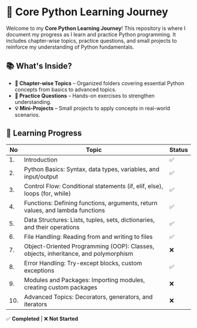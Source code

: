 # 🚀 Core Python Learning Journey  

Welcome to my **Core Python Learning Journey**! This repository is where I document my progress as I learn and practice Python programming. It includes chapter-wise topics, practice questions, and small projects to reinforce my understanding of Python fundamentals.  

## 📚 What's Inside?  

- **📂 Chapter-wise Topics** – Organized folders covering essential Python concepts from basics to advanced topics.  
- **📝 Practice Questions** – Hands-on exercises to strengthen understanding.  
- **💡 Mini-Projects** – Small projects to apply concepts in real-world scenarios.  

## 📌 Learning Progress  

| No | Topic | Status |  
|----|-------------------------------------------|-----------------|  
| 1. | Introduction                             | ✅ |  
| 2. | Python Basics: Syntax, data types, variables, and input/output | ✅ |  
| 3. | Control Flow: Conditional statements (if, elif, else), loops (for, while) | ✅ |  
| 4. | Functions: Defining functions, arguments, return values, and lambda functions | ✅ |  
| 5. | Data Structures: Lists, tuples, sets, dictionaries, and their operations | ✅ |  
| 6. | File Handling: Reading from and writing to files | ✅ |  
| 7. | Object-Oriented Programming (OOP): Classes, objects, inheritance, and polymorphism | ❌ |  
| 8. | Error Handling: Try-except blocks, custom exceptions | ✅ |  
| 9. | Modules and Packages: Importing modules, creating custom packages | ❌ |  
| 10. | Advanced Topics: Decorators, generators, and iterators | ❌ | 

✅ **Completed** | ❌ **Not Started** 
